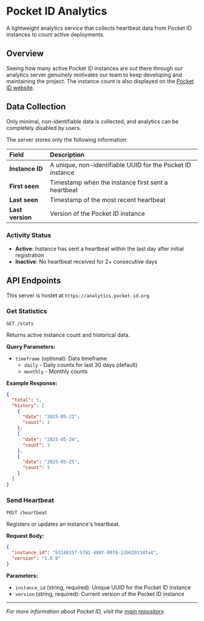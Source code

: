 # Pocket ID Analytics

A lightweight analytics service that collects heartbeat data from Pocket ID instances to count active deployments.

## Overview

Seeing how many active Pocket ID instances are out there through our analytics server genuinely motivates our team to keep developing and maintaining the project. The instance count is also displayed on the [Pocket ID website](https://pocket-id.org).

## Data Collection

Only minimal, non-identifiable data is collected, and analytics can be completely disabled by users.

The server stores only the following information:

| Field            | Description                                                |
| :--------------- | :--------------------------------------------------------- |
| **Instance ID**  | A unique, non-identifiable UUID for the Pocket ID instance |
| **First seen**   | Timestamp when the instance first sent a heartbeat         |
| **Last seen**    | Timestamp of the most recent heartbeat                     |
| **Last version** | Version of the Pocket ID instance                          |

### Activity Status

- **Active**: Instance has sent a heartbeat within the last day after initial registration
- **Inactive**: No heartbeat received for 2+ consecutive days

## API Endpoints

This server is hostet at `https://analytics.pocket-id.org`.

### Get Statistics

```http
GET /stats
```

Returns active instance count and historical data.

**Query Parameters:**

- `timeframe` (optional): Data timeframe
  - `daily` - Daily counts for last 30 days (default)
  - `monthly` - Monthly counts

**Example Response:**

```json
{
  "total": 5,
  "history": [
    {
      "date": "2025-05-23",
      "count": 1
    },
    {
      "date": "2025-05-24",
      "count": 3
    },
    {
      "date": "2025-05-25",
      "count": 5
    }
  ]
}
```

### Send Heartbeat

```http
POST /heartbeat
```

Registers or updates an instance's heartbeat.

**Request Body:**

```json
{
  "instance_id": "b316815f-5f81-488f-89f8-12b62013dfa4",
  "version": "1.0.0"
}
```

**Parameters:**

- `instance_id` (string, required): Unique UUID for the Pocket ID instance
- `version` (string, required): Current version of the Pocket ID instance

---

_For more information about Pocket ID, visit the [main repository](https://github.com/pocket-id/pocket-id)._
